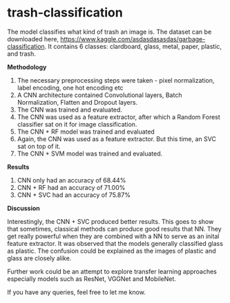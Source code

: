 # trash-classification
The model classifies what kind of trash an image is. The dataset can be downloaded here, https://www.kaggle.com/asdasdasasdas/garbage-classification. 
It contains 6 classes: clardboard, glass, metal, paper, plastic, and trash. 

**Methodology**
1. The necessary preprocessing steps were taken - pixel normalization, label encoding, one hot encoding etc
2. A CNN architecture contained Convolutional layers, Batch Normalization, Flatten and Dropout layers. 
3. The CNN was trained and evaluated. 
4. The CNN was used as a feature extractor, after which a Random Forest classifier sat on it for image classification. 
5. The CNN + RF model was trained and evaluated
6. Again, the CNN was used as a feature extractor. But this time, an SVC sat on top of it.
7. The CNN + SVM model was trained and evaluated. 

**Results**
1. CNN only had an accuracy of 68.44%
2. CNN + RF had an accuracy of 71.00%
3. CNN + SVC had an accuracy of 75.87% 

**Discussion**

Interestingly, the CNN + SVC produced better results. This goes to show that sometimes, classical methods can produce good results that NN. 
They get really powerful when they are combined with a NN to serve as an inital  feature extractor. 
It was observed that the models generally classified glass as plastic. The confusion could be explained as the images of plastic and glass are closely alike. 

Further work could be an attempt to explore transfer learning approaches especially models such as ResNet, VGGNet and MobileNet. 

If you have any queries, feel free to let me know. 
